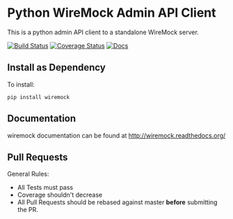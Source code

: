 Python WireMock Admin API Client
================================

This is a python admin API client to a standalone WireMock server.

[![Build Status](https://travis-ci.org/wiremock/python-wiremock.svg?branch=master)](https://travis-ci.org/wiremock/python-wiremock)
[![Coverage Status](https://coveralls.io/repos/github/wiremock/python-wiremock/badge.svg?branch=master)](https://coveralls.io/github/wiremock/python-wiremock?branch=master)
[![Docs](https://img.shields.io/badge/docs-latest-brightgreen.svg)](http://wiremock.readthedocs.org/)


Install as Dependency
--------------------

To install:

    pip install wiremock


Documentation
-------------

wiremock documentation can be found at http://wiremock.readthedocs.org/


Pull Requests
-------------

General Rules:
  - All Tests must pass
  - Coverage shouldn't decrease
  - All Pull Requests should be rebased against master **before** submitting the PR.
